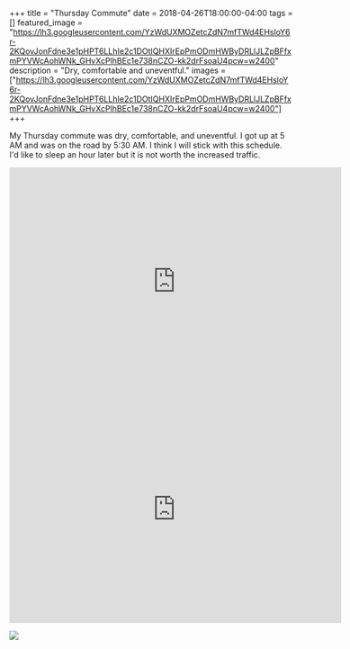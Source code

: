 +++
title =  "Thursday Commute"
date = 2018-04-26T18:00:00-04:00
tags = []
featured_image = "https://lh3.googleusercontent.com/YzWdUXMOZetcZdN7mfTWd4EHsloY6r-2KQovJonFdne3e1pHPT6LLhIe2c1DOtIQHXIrEpPmODmHWByDRLlJLZpBFfxmPYVWcAohWNk_GHvXcPlhBEc1e738nCZO-kk2drFsoaU4pcw=w2400"
description = "Dry, comfortable and uneventful."
images = ["https://lh3.googleusercontent.com/YzWdUXMOZetcZdN7mfTWd4EHsloY6r-2KQovJonFdne3e1pHPT6LLhIe2c1DOtIQHXIrEpPmODmHWByDRLlJLZpBFfxmPYVWcAohWNk_GHvXcPlhBEc1e738nCZO-kk2drFsoaU4pcw=w2400"]
+++

My Thursday commute was dry, comfortable, and uneventful. I got up at 5 AM and was on the road by 5:30 AM. I think I will stick with this schedule. I'd like to sleep an hour later but it is not worth the increased traffic.

<iframe height='405' width='590' frameborder='0' allowtransparency='true' scrolling='no' src='https://www.strava.com/activities/1532568740/embed/2f1251a23c686f07a3172b1cac5a429a18d78854'></iframe>

<iframe height='405' width='590' frameborder='0' allowtransparency='true' scrolling='no' src='https://www.strava.com/activities/1533601349/embed/d2c9179e8d75fab726b76af8ed755679e21d1097'></iframe>

<a href="https://lh3.googleusercontent.com/YzWdUXMOZetcZdN7mfTWd4EHsloY6r-2KQovJonFdne3e1pHPT6LLhIe2c1DOtIQHXIrEpPmODmHWByDRLlJLZpBFfxmPYVWcAohWNk_GHvXcPlhBEc1e738nCZO-kk2drFsoaU4pcw=w2400"><img src="https://lh3.googleusercontent.com/YzWdUXMOZetcZdN7mfTWd4EHsloY6r-2KQovJonFdne3e1pHPT6LLhIe2c1DOtIQHXIrEpPmODmHWByDRLlJLZpBFfxmPYVWcAohWNk_GHvXcPlhBEc1e738nCZO-kk2drFsoaU4pcw=w2400"></a>
